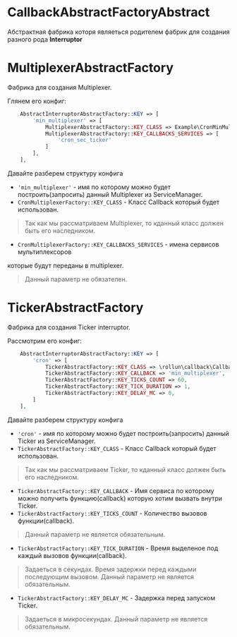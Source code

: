 # CallbackAbstractFactoryAbstract

Абстрактная фабрика которя являеться родителем фабрик для создания разного рода **Interruptor**

# MultiplexerAbstractFactory

Фабрика для создания Multiplexer. 

Глянем его конфиг:

```php
    AbstractInterruptorAbstractFactory::KEY => [
        'min_multiplexer' => [
            MultiplexerAbstractFactory::KEY_CLASS => Example\CronMinMultiplexer: :class,
            MultiplexerAbstractFactory::KEY_CALLBACKS_SERVICES => [
                'cron_sec_ticker'
            ]
        ],
    ],
```
Давайте разберем структуру конфига
* `'min_multiplexer'` - имя по которому можно будет построить(запросить) данный Multiplexer из ServiceManager.
* `CronMultiplexerFactory::KEY_CLASS` - Класс Callback который будет использован.
> Так как мы рассматриваем Multiplexer, то кданный класс должен быть его наследником.
* `CronMultiplexerFactory::KEY_CALLBACKS_SERVICES` - имена сервисов мультиплексоров

которые будут переданы в multiplexer.
> Данный параметр не обязателен.

# TickerAbstractFactory

Фабрика для создания Ticker interruptor.

Рассмотрим его конфиг:

```php
    AbstractInterruptorAbstractFactory::KEY => [
        'cron' => [
            TickerAbstractFactory::KEY_CLASS => \rollun\callback\Callback\Interruptor\Ticker::class,
            TickerAbstractFactory::KEY_CALLBACK => 'min_multiplexer',
            TickerAbstractFactory::KEY_TICKS_COUNT => 60,
            TickerAbstractFactory::KEY_TICK_DURATION => 1,
            TickerAbstractFactory::KEY_DELAY_MC => 0,
        ]
    ],
```

Давайте разберем структуру конфига
* `'cron'` - имя по которому можно будет построить(запросить) данный Ticker из ServiceManager.
* `TickerAbstractFactory::KEY_CLASS` - Класс Callback который будет использован.
 > Так как мы рассматриваем Ticker, то кданный класс должен быть его наследником.
* `TickerAbstractFactory::KEY_CALLBACK` - Имя сервиса по которому можно получить функцию(callback) которую хотим вызвать внутри Ticker.
* `TickerAbstractFactory::KEY_TICKS_COUNT` - Количество вызовов функции(callback).   
 > Данный параметр не является обязательным. 
* `TickerAbstractFactory::KEY_TICK_DURATION` - Время выделеное под каждый вызовов функции(callback). 
> Задаеться в секундах. Время задержки перед каждыми последующим вызовом. Данный параметр не является обязательным.
* `TickerAbstractFactory::KEY_DELAY_MC` - Задержка перед запуском Ticker. 
> Задаеться в микросекундах. Данный параметр не является обязательным. 
